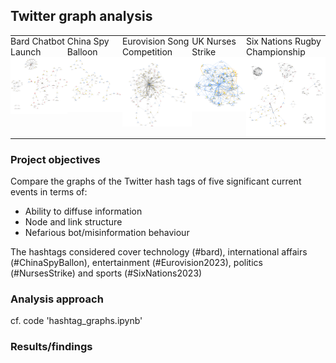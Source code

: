 ## Twitter graph analysis

<table>
  <tr>
    <td style="vertical-align: top; padding: 0;">
      <div style="text-align: left; margin: 0;">
        <p style="margin: 0;">Bard Chatbot Launch</p>
        <img src="images/bard.png" width="200">
      </div>
    </td>
    <td style="vertical-align: top; padding: 0;">
      <div style="text-align: left; margin: 0;">
        <p style="margin: 0;">China Spy Balloon</p>
        <img src="images/ChinaSpyBalloon.png" width="200">
      </div>
    </td>
    <td style="vertical-align: top; padding: 0;">
      <div style="text-align: left; margin: 0;">
        <p style="margin: 0;">Eurovision Song Competition</p>
        <img src="images/Eurovision.png" width="200">
      </div>
    </td>
    <td style="vertical-align: top; padding: 0;">
      <div style="text-align: left; margin: 0;">
        <p style="margin: 0;">UK Nurses Strike</p>
        <img src="images/NursesStrike.png" width="200">
      </div>
    </td>
    <td style="vertical-align: top; padding: 0;">
      <div style="text-align: left; margin: 0;">
        <p style="margin: 0;">Six Nations Rugby Championship</p>
        <img src="images/SixNations.png" width="200">
      </div>
    </td>
  </tr>
</table>

### Project objectives

Compare the graphs of the Twitter hash tags of five significant current events in terms of:

- Ability to diffuse information
- Node and link structure
- Nefarious bot/misinformation behaviour

The hashtags considered cover technology (#bard), international affairs (#ChinaSpyBallon), entertainment (#Eurovision2023), politics (#NursesStrike) and sports (#SixNations2023)
  
### Analysis approach

cf. code 'hashtag_graphs.ipynb'

### Results/findings

